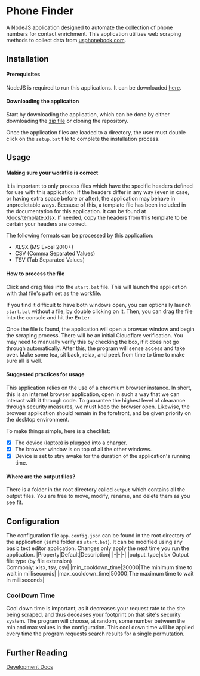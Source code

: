# Phone Finder
A NodeJS application designed to automate the collection of phone numbers for contact enrichment. This application utilizes web scraping methods to collect data from [usphonebook.com](https://www.usphonebook.com/).

## Installation

#### Prerequisites
NodeJS is required to run this applications. It can be downloaded [here](https://nodejs.org/en/download).

#### Downloading the applicaiton
Start by downloading the application, which can be done by either downloading the [zip file](https://github.com/ohadfarkash/phone-finder/archive/refs/heads/master.zip) or cloning the repository.

Once the application files are loaded to a directory, the user must double click on the `setup.bat` file to complete the installation process.

## Usage
#### Making sure your workfile is correct
It is important to only process files which have the specific headers defined for use with this application. If the headers differ in any way (even in case, or having extra space before or after), the application may behave in unpredictable ways. Because of this, a template file has been included in the documentation for this application. It can be found at [/docs/template.xlsx](docs/template.xlsx). If needed, copy the headers from this template to be certain your headers are correct.

The following formats can be processed by this application:
- XLSX (MS Excel 2010+)
- CSV (Comma Separated Values)
- TSV (Tab Separated Values)

#### How to process the file
Click and drag files into the `start.bat` file. This will launch the application with that file's path set as the workfile.

If you find it difficult to have both windows open, you can optionally launch `start.bat` without a file, by double clicking on it. Then, you can drag the file into the console and hit the <kbd>Enter</kbd>.

Once the file is found, the application will open a browser window and begin the scraping process. There will be an initial Cloudflare verification. You may need to manually verify this by checking the box, if it does not go through automatically. After this, the program will sense access and take over. Make some tea, sit back, relax, and peek from time to time to make sure all is well.

#### Suggested practices for usage
This application relies on the use of a chromium browser instance. In short, this is an internet browser application, open in such a way that we can interact with it through code. To guarantee the highest level of clearance through security measures, we must keep the browser open. Likewise, the browser application should remain in the forefront, and be given priority on the desktop environment.

To make things simple, here is a checklist:
- [x] The device (laptop) is plugged into a charger.
- [x] The browser window is on top of all the other windows.
- [x] Device is set to stay awake for the duration of the application's running time.

#### Where are the output files?
There is a folder in the root directory called `output` which contains all the output files. You are free to move, modify, rename, and delete them as you see fit.

## Configuration
The configuration file `app.config.json` can be found in the root directory of the application (same folder as `start.bat`). It can be modified using any basic text editor application. Changes only apply the next time you run the application.
|Property|Default|Description|
|-|-|-|
|output_type|xlsx|Output file type (by file extension)<br>Commonly: xlsx, tsv, csv|
|min_cooldown_time|20000|The minimum time to wait in milliseconds|
|max_cooldown_time|50000|The maximum time to wait in milliseconds|

### Cool Down Time
Cool down time is important, as it decreases your request rate to the site being scraped, and thus deceases your footprint on that site's security system. The program will choose, at random, some number between the min and max values in the configuration. This cool down time will be applied every time the program requests search results for a single permutation.

## Further Reading
[Development Docs](/docs/index.md)
